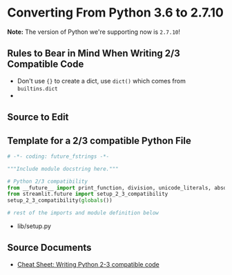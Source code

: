 # Converting From Python 3.6 to 2.7.10

**Note:** The version of Python we're supporting now is `2.7.10`!

## Rules to Bear in Mind When Writing 2/3 Compatible Code

- Don't use `{}` to create a dict, use `dict()` which comes from `builtins.dict`
-

## Source to Edit

## Template for a 2/3 compatible Python File

```python
# -*- coding: future_fstrings -*-

"""Include module docstring here."""

# Python 2/3 compatibility
from __future__ import print_function, division, unicode_literals, absolute_import
from streamlit.future import setup_2_3_compatibility
setup_2_3_compatibility(globals())

# rest of the imports and module definition below
```

- lib/setup.py

## Source Documents

- [Cheat Sheet: Writing Python 2-3 compatible code](http://python-future.org/compatible_idioms.html)
